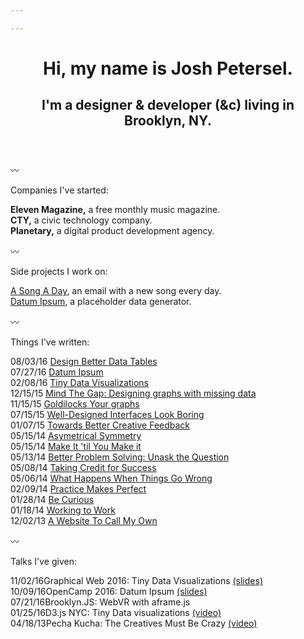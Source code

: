 ```yaml
---

---
```


<header class="l--mar-btm-m">
    <h1 class="t--size-l t--family-serif t--leading-small t--tracking-tight t--weight-bold">
        Hi, my name is Josh Petersel.
    </h1>
    <h2>
        I'm a designer &amp; developer (&amp;c) living in Brooklyn, NY.
    </h2>
</header>

〰

Companies I've started:

**Eleven Magazine,** a free monthly music magazine.<br/>
**CTY,** a civic technology company.<br/>
**Planetary,** a digital product development agency.<br/>

〰

Side projects I work on:

<a href="http://asongaday.co">A Song A Day</a>, an email with a new song every day.<br/>
<a href="http://datumipsum.com">Datum Ipsum</a>, a placeholder data generator.<br/>

〰

Things I've written:

<span class="c--gray l--mar-right-s">08/03/16</span> [Design Better Data Tables](/writing/tables)<br/>
<span class="c--gray l--mar-right-s">07/27/16</span> [Datum Ipsum](/writing/datum-ipsum)<br/>
<span class="c--gray l--mar-right-s">02/08/16</span> [Tiny Data Visualizations](/writing/tiny-data-viz)<br/>
<span class="c--gray l--mar-right-s">12/15/15</span> [Mind The Gap: Designing graphs with missing data](/writing/gap)<br/>
<span class="c--gray l--mar-right-s">11/15/15</span> [Goldilocks Your graphs](/writing/goldilocks)<br/>
<span class="c--gray l--mar-right-s">07/15/15</span> [Well-Designed Interfaces Look Boring](/writing/boring)<br/>
<span class="c--gray l--mar-right-s">01/07/15</span> [Towards Better Creative Feedback](/writing/feedback)<br/>
<span class="c--gray l--mar-right-s">05/15/14</span> [Asymetrical Symmetry](/writing/go)<br/>
<span class="c--gray l--mar-right-s">05/15/14</span> [Make It 'til You Make it](/writing/make-it)<br/>
<span class="c--gray l--mar-right-s">05/13/14</span> [Better Problem Solving: Unask the Question](/writing/unask)<br/>
<span class="c--gray l--mar-right-s">05/08/14</span> [Taking Credit for Success](/writing/success)<br/>
<span class="c--gray l--mar-right-s">05/06/14</span> [What Happens When Things Go Wrong](/writing/wrong)<br/>
<span class="c--gray l--mar-right-s">02/09/14</span> [Practice Makes Perfect](/writing/practice)<br/>
<span class="c--gray l--mar-right-s">01/28/14</span> [Be Curious](/writing/curiosity)<br/>
<span class="c--gray l--mar-right-s">01/18/14</span> [Working to Work](/writing/working)<br/>
<span class="c--gray l--mar-right-s">12/02/13</span> [A Website To Call My Own](/writing/website)<br/>


〰

Talks I've given:

<span class="c--gray l--mar-right-s">11/02/16</span>Graphical Web 2016: Tiny Data Visualizations <a href="slides.com/matthewstrom/tinycharts">(slides)</a><br/>
<span class="c--gray l--mar-right-s">10/09/16</span>OpenCamp 2016: Datum Ipsum <a href="http://slides.com/matthewstrom/datumipsum">(slides)</a><br/>
<span class="c--gray l--mar-right-s">07/21/16</span>Brooklyn.JS: WebVR with aframe.js<br/>
<span class="c--gray l--mar-right-s">01/25/16</span>D3.js NYC: Tiny Data visualizations <a href="https://www.youtube.com/watch?v=Gtlb8VIszrU">(video)</a><br/>
<span class="c--gray l--mar-right-s">04/18/13</span>Pecha Kucha: The Creatives Must Be Crazy <a href="https://www.youtube.com/watch?v=xpb_0Tadu6g">(video)</a><br/>


